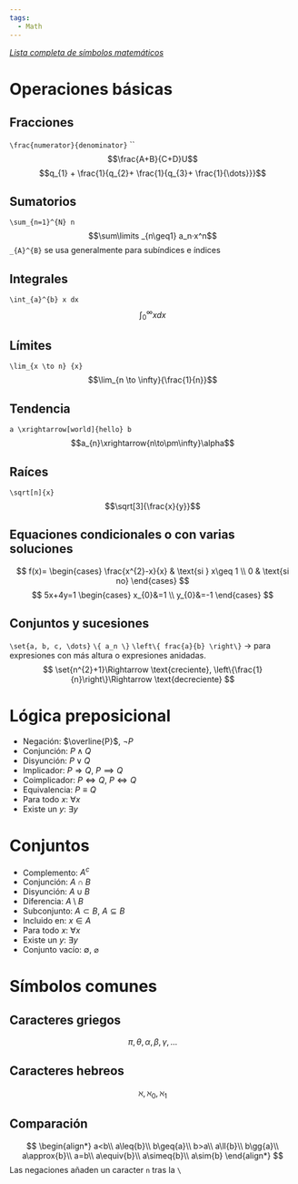 ```yaml
---
tags:
  - Math
---
```

*[Lista completa de símbolos matemáticos](https://oeis.org/wiki/List_of_LaTeX_mathematical_symbols#Negated_binary_relations)*

# Operaciones básicas
## Fracciones
`\frac{numerator}{denominator}`
 ``
$$\frac{A+B}{C+D}U$$
$$q_{1} + \frac{1}{q_{2}+ \frac{1}{q_{3}+ \frac{1}{\dots}}}$$
## Sumatorios
`\sum_{n=1}^{N} n`
$$\sum\limits _{n\geq1} a_n·x^n$$
`_{A}^{B}` se usa generalmente para subíndices e índices

## Integrales
`\int_{a}^{b} x dx`
$$\int_{0}^{\infty}x dx$$
## Límites
`\lim_{x \to n} {x}`
$$\lim_{n \to \infty}{\frac{1}{n}}$$
## Tendencia
`a \xrightarrow[world]{hello} b`
$$a_{n}\xrightarrow{n\to\pm\infty}\alpha$$
## Raíces
`\sqrt[n]{x}`
$$\sqrt[3]{\frac{x}{y}}$$
## Equaciones condicionales o con varias soluciones

$$
f(x)= 
\begin{cases}
  \frac{x^{2}-x}{x} & \text{si } x\geq 1 \\
  0                 & \text{si no}
\end{cases}
$$
$$
5x+4y=1
\begin{cases}
x_{0}&=1 \\
y_{0}&=-1
\end{cases}
$$
## Conjuntos y sucesiones
`\set{a, b, c, \dots}`
`\{ a_n \}`
`\left\{ frac{a}{b} \right\}` $\longrightarrow$ para expresiones con más altura o expresiones anidadas.
$$
\set{n^{2}+1}\Rightarrow \text{creciente},
\left\{\frac{1}{n}\right\}\Rightarrow \text{decreciente}
$$

# Lógica preposicional

- Negación: $\overline{P}$, $\neg P$
- Conjunción: $P \land Q$
- Disyunción: $P \lor Q$
- Implicador: $P \Rightarrow Q$, $P \implies Q$
- Coimplicador: $P \Leftrightarrow Q$, $P \iff Q$
- Equivalencia: $P\equiv Q$
- Para todo $x$: $\forall{x}$
- Existe un $y$: $\exists{y}$

# Conjuntos
- Complemento: $A^{c}$
- Conjunción: $A \cap B$
- Disyunción: $A \cup B$
- Diferencia: $A \setminus B$
- Subconjunto: $A \subset B$, $A \subseteq B$
- Incluido en: $x\in A$
- Para todo $x$: $\forall{x}$
- Existe un $y$: $\exists{y}$
- Conjunto vacío: $\emptyset$, $\varnothing$


# Símbolos comunes

## Caracteres griegos
$$
\pi, \theta, \alpha, \beta, \gamma, \dots
$$
## Caracteres hebreos
$$\aleph, \aleph_{0}, \aleph_{1}$$
## Comparación
$$
\begin{align*}
a<b\\
a\leq{b}\\
b\geq{a}\\
b>a\\
a\ll{b}\\
b\gg{a}\\
a\approx{b}\\
a=b\\
a\equiv{b}\\
a\simeq{b}\\
a\sim{b}
\end{align*}
$$
Las negaciones añaden un caracter `n` tras la `\`
